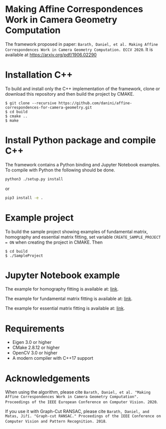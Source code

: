 # Making Affine Correspondences Work in Camera Geometry Computation

The framework proposed in paper: `Barath, Daniel, et al. Making Affine Correspondences Work in Camera Geometry Computation. ECCV 2020`.
It is available at https://arxiv.org/pdf/1906.02290

# Installation C++

To build and install only the C++ implementation of the framework, clone or download this repository and then build the project by CMAKE. 
```shell
$ git clone --recursive https://github.com/danini/affine-correspondences-for-camera-geometry.git
$ cd build
$ cmake ..
$ make
```

# Install Python package and compile C++

The framework contains a Python binding and Jupyter Notebook examples. To compile with Python the following should be done.

```bash
python3 ./setup.py install
```

or

```bash
pip3 install -e .
```

# Example project

To build the sample project showing examples of fundamental matrix, homography and essential matrix fitting, set variable `CREATE_SAMPLE_PROJECT = ON` when creating the project in CMAKE. 
Then 
```shell
$ cd build
$ ./SampleProject
```

# Jupyter Notebook example

The example for homography fitting is available at: [link][example3].
 
The example for fundamental matrix fitting is available at: [link][example2].

The example for essential matrix fitting is available at: [link][example1].

[example1]: <https://github.com/danini/affine-correspondences-for-camera-geometry/blob/master/examples/example_essential_matrix.ipynb>
[example2]: <https://github.com/danini/affine-correspondences-for-camera-geometry/blob/master/examples/example_fundamental_matrix.ipynb>
[example3]: <https://github.com/danini/affine-correspondences-for-camera-geometry/blob/master/examples/example_homography.ipynb>

# Requirements

- Eigen 3.0 or higher
- CMake 2.8.12 or higher
- OpenCV 3.0 or higher
- A modern compiler with C++17 support


# Acknowledgements

When using the algorithm, please cite `Barath, Daniel, et al. "Making Affine Correspondences Work in Camera Geometry Computation". Proceedings of the IEEE European Conference on Computer Vision. 2020`.

If you use it with Graph-Cut RANSAC, please cite `Barath, Daniel, and Matas, Jiří. "Graph-cut RANSAC." Proceedings of the IEEE Conference on Computer Vision and Pattern Recognition. 2018`.
